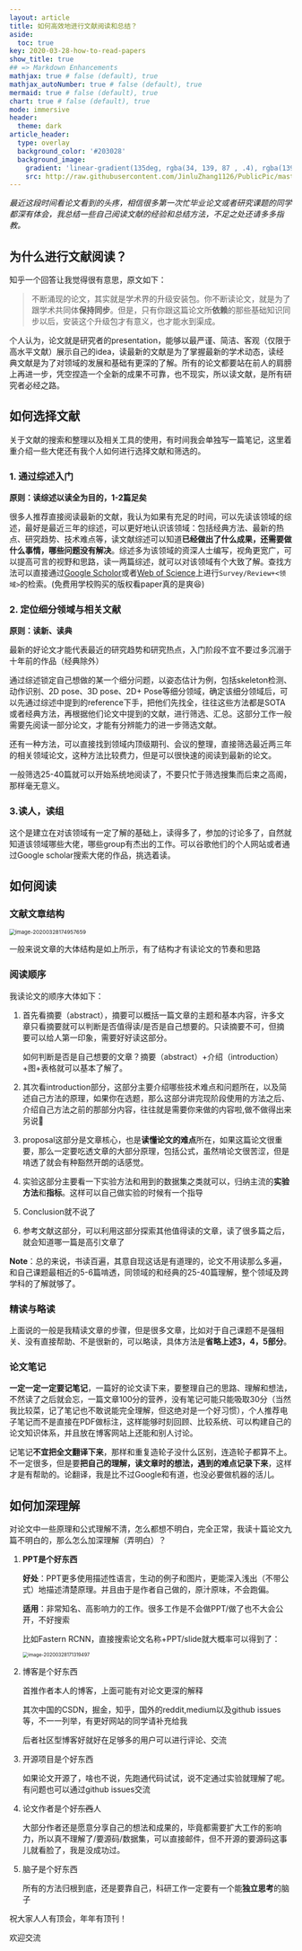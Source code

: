 ```yaml
---
layout: article
title: 如何高效地进行文献阅读和总结？
aside:
  toc: true
key: 2020-03-28-how-to-read-papers
show_title: true
## => Markdown Enhancements
mathjax: true # false (default), true
mathjax_autoNumber: true # false (default), true
mermaid: true # false (default), true
chart: true # false (default), true
mode: immersive
header:
  theme: dark
article_header:
  type: overlay
  background_color: '#203028'
  background_image:
    gradient: 'linear-gradient(135deg, rgba(34, 139, 87 , .4), rgba(139, 34, 139, .4))'
    src: http://raw.githubusercontent.com/JinluZhang1126/PublicPic/master/Pic/image-20200328113920559.png
---
```

<!--more-->
*最近这段时间看论文看到的头疼，相信很多第一次忙毕业论文或者研究课题的同学都深有体会，我总结一些自己阅读文献的经验和总结方法，不足之处还请多多指教。*

## 为什么进行文献阅读？

知乎一个回答让我觉得很有意思，原文如下：

> 不断涌现的论文，其实就是学术界的升级安装包。你不断读论文，就是为了跟学术共同体**保持同步**。但是，只有你跟这篇论文所**依赖**的那些基础知识同步以后，安装这个升级包才有意义，也才能水到渠成。

个人认为，论文就是研究者的presentation，能够以最严谨、简洁、客观（仅限于高水平文献）展示自己的idea，读最新的文献是为了掌握最新的学术动态，读经典文献是为了对领域的发展和基础有更深的了解。所有的论文都要站在前人的肩膀上再进一步，凭空捏造一个全新的成果不可靠，也不现实，所以读文献，是所有研究者必经之路。

## 如何选择文献

关于文献的搜索和整理以及相关工具的使用，有时间我会单独写一篇笔记，这里着重介绍一些大佬还有我个人如何进行选择文献和筛选的。

### 1. 通过综述入门

**原则：读综述以读全为目的，1-2篇足矣**

很多人推荐直接阅读最新的文献，我认为如果有充足的时间，可以先读该领域的综述，最好是最近三年的综述，可以更好地认识该领域：包括经典方法、最新的热点、研究趋势、技术难点等，读文献综述可以知道**已经做出了什么成果，还需要做什么事情，哪些问题没有解决**。综述多为该领域的资深人士编写，视角更宽广，可以提高可言的视野和思路，读一两篇综述，就可以对该领域有个大致了解。查找方法可以直接通过[Google Scholor](https://scholar.google.com/)或者[Web of Science](webofknowledge.com)上进行`Survey/Review+<领域>`的检索。(免费用学校购买的版权看paper真的是爽:satisfied:)

### 2. 定位细分领域与相关文献

**原则：读新、读典**

最新的好论文才能代表最近的研究趋势和研究热点，入门阶段不宜不要过多沉溺于十年前的作品（经典除外）

通过综述锁定自己想做的某一个细分问题，以姿态估计为例，包括skeleton检测、动作识别、2D pose、3D pose、2D+ Pose等细分领域，确定该细分领域后，可以先通过综述中提到的reference下手，把他们先找全，往往这些方法都是SOTA或者经典方法，再根据他们论文中提到的文献，进行筛选、汇总。这部分工作一般需要先阅读一部分论文，才能有分辨能力的进一步筛选文献。

还有一种方法，可以直接找到领域内顶级期刊、会议的整理，直接筛选最近两三年的相关领域论文，这种方法比较费力，但是可以很快速的阅读到最新的论文。

一般筛选25-40篇就可以开始系统地阅读了，不要只忙于筛选搜集而后束之高阁，那样毫无意义。

### 3.读人，读组

这个是建立在对该领域有一定了解的基础上，读得多了，参加的讨论多了，自然就知道该领域哪些大佬，哪些group有杰出的工作。可以谷歌他们的个人网站或者通过Google scholar搜索大佬的作品，挑选着读。

## 如何阅读

### 文献文章结构

<img src="https://raw.githubusercontent.com/JinluZhang1126/PublicPic/master/Pic/image-20200328174957659.png" alt="image-20200328174957659" style="zoom:67%;" />

一般来说文章的大体结构是如上所示，有了结构才有读论文的节奏和思路

### 阅读顺序

我读论文的顺序大体如下：

1. 首先看摘要（abstract），摘要可以概括一篇文章的主题和基本内容，许多文章只看摘要就可以判断是否值得读/是否是自己想要的。只读摘要不可，但摘要可以给人第一印象，需要好好读这部分。

   如何判断是否是自己想要的文章？摘要（abstract）+介绍（introduction）+图+表格就可以基本了解了。

2. 其次看introduction部分，这部分主要介绍哪些技术难点和问题所在，以及简述自己方法的原理，如果你在选题，那么这部分讲完现阶段使用的方法之后、介绍自己方法之前的那部分内容，往往就是需要你来做的内容啦​,​做不做得出来另说:slightly_smiling_face:

3. proposal这部分是文章核心，也是**读懂论文的难点**所在，如果这篇论文很重要，那么一定要吃透文章的大部分原理，包括公式，虽然啃论文很苦涩，但是啃透了就会有种豁然开朗的话感觉。
4. 实验这部分主要看一下实验方法和用到的数据集之类就可以，归纳主流的**实验方法**和**指标**。这样可以自己做实验的时候有一个指导
5. Conclusion就不说了
6. 参考文献这部分，可以利用这部分探索其他值得读的文章，读了很多篇之后，就会知道哪一篇是高引文章了

**Note**：总的来说，书读百遍，其意自现这话是有道理的，论文不用读那么多遍，和自己课题最相近的5-6篇啃透，同领域的和经典的25-40篇理解，整个领域及跨学科的了解就够了。

### 精读与略读

上面说的一般是我精读文章的步骤，但是很多文章，比如对于自己课题不是强相关、没有直接帮助、不是很新的，可以略读，具体方法是**省略上述3，4，5部分**。

### 论文笔记

**一定一定一定要记笔记**，一篇好的论文读下来，要整理自己的思路、理解和想法，不然读了之后就会忘，一篇文章100分的营养，没有笔记可能只能吸取30分（当然我比较菜，记了笔记也不敢说能完全理解，但这绝对是一个好习惯），个人推荐电子笔记而不是直接在PDF做标注，这样能够时刻回顾、比较系统、可以构建自己的论文知识体系，并且放在博客网站上还能和别人讨论。

记笔记**不宜把全文翻译下来**，那样和重复造轮子没什么区别，连造轮子都算不上。不一定很多，但是要**把自己的理解，读文章时的想法，遇到的难点记录下来**，这样才是有帮助的。论翻译，我是比不过Google和有道，也没必要做机器的活儿。

## 如何加深理解

对论文中一些原理和公式理解不清，怎么都想不明白，完全正常，我读十篇论文九篇不明白的，那么怎么加深理解（弄明白）？

1. **PPT是个好东西**

   **好处**：PPT更多使用描述性语言，生动的例子和图片，更能深入浅出（不带公式）地描述清楚原理。并且由于是作者自己做的，原汁原味，不会跑偏。

   **适用**：非常知名、高影响力的工作。很多工作是不会做PPT/做了也不大会公开，不好搜索

   比如Fastern RCNN，直接搜索论文名称+PPT/slide就大概率可以得到了：

   <img src="https://raw.githubusercontent.com/JinluZhang1126/PublicPic/master/Pic/image-20200328171319497.png" alt="image-20200328171319497" style="zoom: 60%;" />

2. 博客是个好东西

   首推作者本人的博客，上面可能有对论文更深的解释

   其次中国的CSDN，掘金，知乎，国外的reddit,medium以及github issues等，不一一列举，有更好网站的同学请补充给我

   后者社区型博客好就好在足够多的用户可以进行评论、交流

3. 开源项目是个好东西

   如果论文开源了，啥也不说，先跑通代码试试，说不定通过实验就理解了呢。有问题也可以通过github issues交流

4. 论文作者是个好~~东西~~人

   大部分作者还是愿意分享自己的想法和成果的，毕竟都需要扩大工作的影响力，所以真不理解了/要源码/数据集，可以直接邮件，但不开源的要源码这事儿就看脸了，我是没成功过。

5. 脑子是个好东西

   所有的方法归根到底，还是要靠自己，科研工作一定要有一个能**独立思考**的脑子

祝大家人人有顶会，年年有顶刊！

欢迎交流